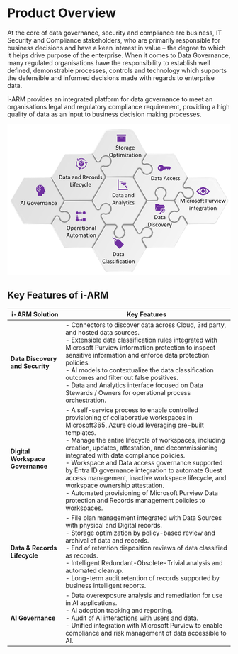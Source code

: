 <h1>Product Overview</h1>
At the core of data governance, security and compliance are business, IT Security and Compliance stakeholders, who are primarily responsible for business decisions and have a keen interest in value – the degree to which it helps drive purpose of the enterprise. When it comes to Data Governance, many regulated organisations have the responsibility to establish well defined, demonstrable processes, controls and technology which supports the defensible and informed decisions made with regards to enterprise data. 

i-ARM provides an integrated platform for data governance to meet an organisations legal and regulatory compliance requirement, providing a high quality of data as an input to business decision making processes.

<p align="center"> 
  <img src="OverviewImages/overview.png" alt="Product Overview" title="Product Overview" />
</p>

## Key Features of i-ARM  

| **i-ARM Solution**               | **Key Features** |
|----------------------------------|-----------------|
| **Data Discovery and Security**  | - Connectors to discover data across Cloud, 3rd party, and hosted data sources.  <br> - Extensible data classification rules integrated with Microsoft Purview information protection to inspect sensitive information and enforce data protection policies.  <br> - AI models to contextualize the data classification outcomes and filter out false positives.  <br> - Data and Analytics interface focused on Data Stewards / Owners for operational process orchestration. |
| **Digital Workspace Governance** | - A self-service process to enable controlled provisioning of collaborative workspaces in Microsoft365, Azure cloud leveraging pre-built templates.  <br> - Manage the entire lifecycle of workspaces, including creation, updates, attestation, and decommissioning integrated with data compliance policies.  <br> - Workspace and Data access governance supported by Entra ID governance integration to automate Guest access management, inactive workspace lifecycle, and workspace ownership attestation.  <br> - Automated provisioning of Microsoft Purview Data protection and Records management policies to workspaces. |
| **Data & Records Lifecycle**     | - File plan management integrated with Data Sources with physical and Digital records.  <br> - Storage optimization by policy-based review and archival of data and records.  <br> - End of retention disposition reviews of data classified as records.  <br> - Intelligent Redundant-Obsolete-Trivial analysis and automated cleanup.  <br> - Long-term audit retention of records supported by business intelligent reports. |
| **AI Governance**                | - Data overexposure analysis and remediation for use in AI applications.  <br> - AI adoption tracking and reporting.  <br> - Audit of AI interactions with users and data.  <br> - Unified integration with Microsoft Purview to enable compliance and risk management of data accessible to AI. |
